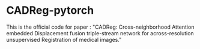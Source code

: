 # CADReg-pytorch
This is the official code for paper : "CADReg: Cross-neighborhood Attention embedded Displacement fusion triple-stream network for across-resolution unsupervised Registration of medical images." 

